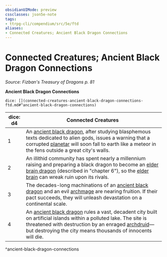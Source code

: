 ```yaml
---
obsidianUIMode: preview
cssclasses: json5e-note
tags:
- ttrpg-cli/compendium/src/5e/ftd
aliases:
- Connected Creatures; Ancient Black Dragon Connections
---
```

# Connected Creatures; Ancient Black Dragon Connections
*Source: Fizban's Treasury of Dragons p. 81* 

**Ancient Black Dragon Connections**

`dice: [](connected-creatures-ancient-black-dragon-connections-ftd.md#^ancient-black-dragon-connections)`

| dice: d4 | Connected Creatures |
|----------|---------------------|
| 1 | An [ancient black dragon](Інструменти%20ДМ/CLI/bestiary/dragon/ancient-black-dragon-xmm.md), after studying blasphemous texts dedicated to alien gods, issues a warning that a corrupted [planetar](Інструменти%20ДМ/CLI/bestiary/celestial/planetar-xmm.md) will soon fall to earth like a meteor in the fens outside a great city's walls. |
| 2 | An illithid community has spent nearly a millennium raising and preparing a black dragon to become an [elder brain dragon](Інструменти%20ДМ/CLI/bestiary/aberration/elder-brain-dragon-ftd.md) (described in "chapter 6"), so the [elder brain](Інструменти%20ДМ/CLI/bestiary/aberration/elder-brain-mpmm.md) can wreak ruin upon its rivals. |
| 3 | The decades-long machinations of an [ancient black dragon](Інструменти%20ДМ/CLI/bestiary/dragon/ancient-black-dragon-xmm.md) and an evil [archmage](Інструменти%20ДМ/CLI/bestiary/humanoid/archmage-xmm.md) are nearing fruition. If their pact succeeds, they will unleash devastation on a continental scale. |
| 4 | An [ancient black dragon](Інструменти%20ДМ/CLI/bestiary/dragon/ancient-black-dragon-xmm.md) rules a vast, decadent city built on artificial islands within a polluted lake. The site is threatened with destruction by an enraged [archdruid](Інструменти%20ДМ/CLI/bestiary/humanoid/archdruid-mpmm.md)—but destroying the city means thousands of innocents will die. |
^ancient-black-dragon-connections